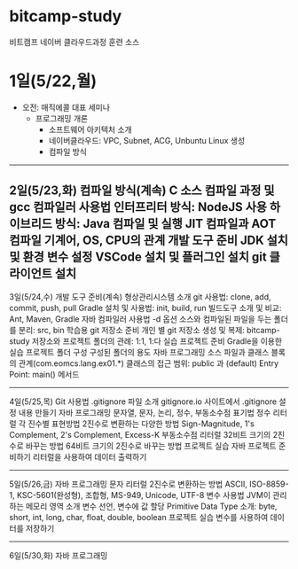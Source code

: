 # bitcamp-study
비트캠프 네이버 클라우드과정 훈련 소스

# 1일(5/22,월)
- 오전: 매직에콜 대표 세미나
  - 프로그래밍 개론
    - 소프트웨어 아키텍처 소개
    - 네이버클라우드: VPC, Subnet, ACG, Unbuntu Linux 생성
    - 컴파일 방식
---

2일(5/23,화)
 컴파일 방식(계속)
    C 소스 컴파일 과정 및 gcc 컴파일러 사용법
 인터프리터 방식: NodeJS 사용
 하이브리드 방식: Java 컴파일 및 실행
 JIT 컴파일과 AOT 컴파일
 기계어, OS, CPU의 관계
 개발 도구 준비
    JDK 설치 및 환경 변수 설정
    VSCode 설치 및 플러그인 설치
    git 클라이언트 설치
---
3일(5/24,수)
 개발 도구 준비(계속)
 형상관리시스템 소개
    git 사용법: clone, add, commit, push, pull
    Gradle 설치 및 사용법: init, build, run
        빌드도구 소개 및 비교: Ant, Maven, Gradle
 자바 컴파일러 사용법
    -d 옵션
    소스와 컴파일된 파일을 두는 폴더를 분리: src, bin
 학습용 git 저장소 준비
    개인 별 git 저장소 생성 및 복제: bitcamp-study
    저장소와 프로젝트 폴더의 관례: 1:1, 1:다
 실습 프로젝트 준비
    Gradle을 이용한 실습 프로젝트 폴더 구성
        구성된 폴더의 용도
 자바 프로그래밍
    소스 파일과 클래스 블록의 관계(com.eomcs.lang.ex01.*)
    클래스의 접근 범위: public 과 (default)
    Entry Point: main() 메서드

---
4일(5/25,목)
 Git 사용법
    .gitignore 파일 소개
    gitignore.io 사이트에서 .gitignore 설정 내용 만들기
 자바 프로그래밍
    문자열, 문자, 논리, 정수, 부동소수점 표기법
    정수 리터럴
        각 진수별 표현방법
        2진수로 변환하는 다양한 방법
            Sign-Magnitude, 1's Complement, 2's Complement, Excess-K
    부동소수점 리터럴
        32비트 크기의 2진수로 바꾸는 방법
        64비트 크기의 2진수로 바꾸는 방법
 프로젝트 실습
    자바 프로젝트 준비하기
    리터럴을 사용하여 데이터 출력하기

---
5일(5/26,금)
 자바 프로그래밍
    문자 리터럴
        2진수로 변환하는 방법
            ASCII, ISO-8859-1, KSC-5601(완성형), 조합형, MS-949, Unicode, UTF-8
    변수 사용법
        JVM이 관리하는 메모리 영역 소개
        변수 선언, 변수에 값 할당
        Primitive Data Type 소개: byte, short, int, long, char, float, double, boolean
 프로젝트 실습
    변수를 사용하여 데이터를 저장하기

---
6일(5/30,화)
 자바 프로그래밍